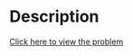 # Description
[Click here to view the problem](https://www.hackerrank.com/challenges/fraudulent-activity-notifications/problem)
